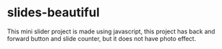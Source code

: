 # slides-beautiful
This mini slider project is made using javascript, this project has back and forward button and slide counter, but it does not have photo effect.
